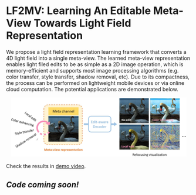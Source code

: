 # LF2MV: Learning An Editable Meta-View Towards Light Field Representation
<!-- ------------------------------------------------------------------------------ -->
We propose a light field representation learning framework that converts a 4D light field into a single meta-view. The learned meta-view representation enables light filed edits to be as simple as a 2D image operation, which is memory-efficient and supports most image processing algorithms (e.g. color transfer, style transfer, shadow removal, etc). Due to its compactness, the process can be performed on lightweight mobile devices or via online cloud computation. The potential applications are demonstrated below.
<div align="center">
	<img src="asserts/overview.jpg" width="95%">
</div>

Check the results in [demo video](https://youtu.be/k6wP5TWr4Ro).

## *Code coming soon!*